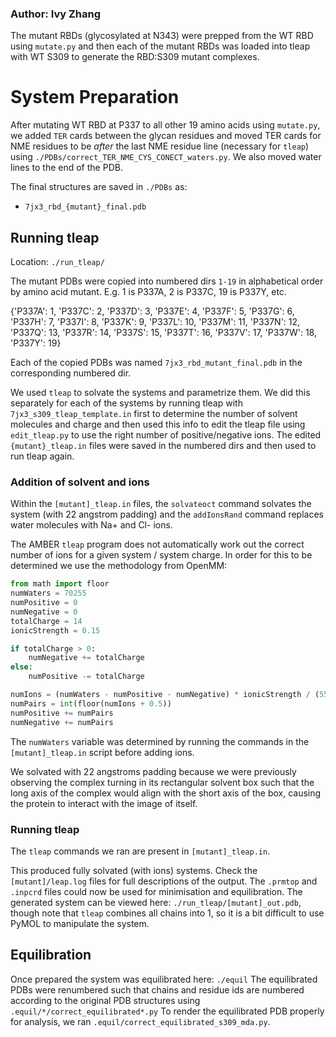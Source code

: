 ### Author: Ivy Zhang

The mutant RBDs (glycosylated at N343) were prepped from the WT RBD using `mutate.py` and then each of the mutant RBDs was loaded into tleap with WT S309 to generate the RBD:S309 mutant complexes.

# System Preparation

After mutating WT RBD at P337 to all other 19 amino acids using `mutate.py`,  we added `TER` cards between the glycan residues and moved TER cards for NME residues to be _after_ the last NME residue line (necessary for `tleap`) using `./PDBs/correct_TER_NME_CYS_CONECT_waters.py`. We also moved water lines to the end of the PDB.

The final structures are saved in `./PDBs` as:

- `7jx3_rbd_{mutant}_final.pdb`

## Running tleap

Location: `./run_tleap/`

The mutant PDBs were copied into numbered dirs `1-19` in alphabetical order by amino acid mutant. E.g. 1 is P337A, 2 is P337C, 19 is P337Y, etc. 

{'P337A': 1, 'P337C': 2, 'P337D': 3, 'P337E': 4, 'P337F': 5, 'P337G': 6, 'P337H': 7, 'P337I': 8, 'P337K': 9, 'P337L': 10, 'P337M': 11, 'P337N': 12, 'P337Q': 13, 'P337R': 14, 'P337S': 15, 'P337T': 16, 'P337V': 17, 'P337W': 18, 'P337Y': 19}

Each of the copied PDBs was named `7jx3_rbd_mutant_final.pdb` in the corresponding numbered dir.

We used `tleap` to solvate the systems and parametrize them. We did this separately for each of the systems by running tleap with `7jx3_s309_tleap_template.in` first to determine the number of solvent molecules and charge and then used this info to edit the tleap file using `edit_tleap.py` to use the right number of positive/negative ions. The edited `{mutant}_tleap.in` files were saved in the numbered dirs and then used to run tleap again. 

### Addition of solvent and ions

Within the `[mutant]_tleap.in` files, the `solvateoct` command solvates the system (with 22 angstrom padding) and the `addIonsRand` command replaces water molecules with Na+ and Cl- ions. 

The AMBER `tleap` program does not automatically work out the correct number of ions for a given system / system charge. In order for this to be determined we use the methodology from OpenMM:

```python
from math import floor
numWaters = 70255
numPositive = 0
numNegative = 0 
totalCharge = 14
ionicStrength = 0.15

if totalCharge > 0:
    numNegative += totalCharge
else:
    numPositive -= totalCharge

numIons = (numWaters - numPositive - numNegative) * ionicStrength / (55.4)  # Pure water is about 55.4 molar (depending on temperature)
numPairs = int(floor(numIons + 0.5))
numPositive += numPairs
numNegative += numPairs
```

The `numWaters` variable was determined by running the commands in the `[mutant]_tleap.in` script before adding ions.

We solvated with 22 angstroms padding because we were previously observing the complex turning in its rectangular solvent box such that the long axis of the complex would align with the short axis of the box, causing the protein to interact with the image of itself. 

### Running tleap

The `tleap` commands we ran are present in `[mutant]_tleap.in`.

This produced fully solvated (with ions) systems. Check the `[mutant]/leap.log` files for full descriptions of the output. The `.prmtop` and `.inpcrd` files could now be used for minimisation and equilibration. The generated system can be viewed here: `./run_tleap/[mutant]_out.pdb`, though note that `tleap` combines all chains into 1, so it is a bit difficult to use PyMOL to manipulate the system.

## Equilibration

Once prepared the system was equilibrated here: `./equil`
The equilibrated PDBs were renumbered such that chains and residue ids are numbered according to the original PDB structures using `.equil/*/correct_equilibrated*.py`
To render the equilibrated PDB properly for analysis, we ran `.equil/correct_equilibrated_s309_mda.py`.
